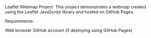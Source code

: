 Leaflet Webmap Project ️
This project demonstrates a webmap created using the Leaflet JavaScript library and hosted on GitHub Pages.

Requirements:

Web browser
GitHub account (if deploying using GitHub Pages)